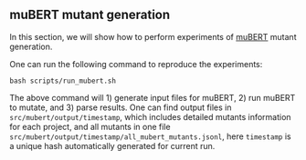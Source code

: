 ## muBERT mutant generation

In this section, we will show how to perform experiments of [muBERT](https://github.com/Ahmedfir/mBERTa) mutant generation.

One can run the following command to reproduce the experiments:
```
bash scripts/run_mubert.sh
```

The above command will 1) generate input files for muBERT, 2) run muBERT to mutate, and 3) parse results. One can find output files in `src/mubert/output/timestamp`, which includes detailed mutants information for each project, and all mutants in one file `src/mubert/output/timestamp/all_mubert_mutants.jsonl`, here `timestamp` is a unique hash automatically generated for current run.
